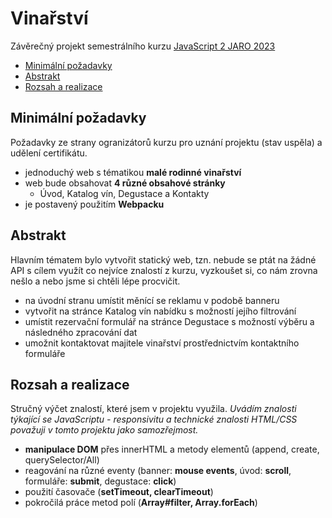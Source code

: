 # Vinařství

Závěrečný projekt semestrálního kurzu [JavaScript 2 JARO 2023](https://www.czechitas.cz/kurzy/javascript-2)

- [Minimální požadavky](#Minimální-požadavky)
- [Abstrakt](#Abstrakt)
- [Rozsah a realizace](#Rozsah-a-realizace)

## Minimální požadavky

Požadavky ze strany ogranizátorů kurzu pro uznání projektu (stav uspěla) a udělení certifikátu.

- jednoduchý web s tématikou **malé rodinné vinařství**
- web bude obsahovat **4 různé obsahové stránky**
  - Úvod, Katalog vín, Degustace a Kontakty
- je postavený použitím **Webpacku**


## Abstrakt

Hlavním tématem bylo vytvořit statický web, tzn. nebude se ptát na žádné API s cílem využít co nejvíce znalostí z kurzu, vyzkoušet si, co nám zrovna nešlo a nebo jsme si chtěli lépe procvičit.

- na úvodní stranu umístit měnící se reklamu v podobě banneru
- vytvořit na stránce Katalog vín nabídku s možností jejího filtrování
- umístit rezervační formulář na stránce Degustace s možností výběru a následného zpracování dat
- umožnit kontaktovat majitele vinařství prostřednictvím kontaktního formuláře


## Rozsah a realizace

Stručný výčet znalostí, které jsem v projektu využila.
*Uvádím znalosti týkající se JavaScriptu - responsivitu a technické znalosti HTML/CSS považuji v tomto projektu jako samozřejmost.*

- **manipulace DOM** přes innerHTML a metody elementů (append, create, querySelector/All)
- reagování na různé eventy (banner: **mouse events**, úvod: **scroll**, formuláře: **submit**, degustace: **click**)
- použití časovače (**setTimeout, clearTimeout**)
- pokročilá práce metod polí (**Array#filter, Array.forEach**)
